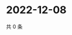 # 2022-12-08

共 0 条

<!-- BEGIN WEIBO -->
<!-- 最后更新时间 Thu Dec 08 2022 21:21:52 GMT+0800 (China Standard Time) -->

<!-- END WEIBO -->

